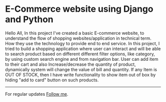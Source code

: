 # E-Commerce website using Django and Python
Hello All, In this project I've created a basic E-commerce website, to understand the flow of shopping websites/application in technical term. How they use the technology to provide end to end service. In this project, I tried to build a shopping application where user can interact and will be able to search product based on different different filter options, like category, by using custom search engine and from navigation bar. User can add item to their cart and also Increase/decrease the quantity of product, dynamically system will change the value of bill and quantity. If any Item is OUT OF STOCK, then I have write functionality to show item out of box by hiding "add to card" button on such products.

----------

For regular updates [Follow me](https://github.com/vijaypurohit322).
